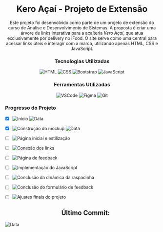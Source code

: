 <div align="center">

<h1>Kero Açaí - Projeto de Extensão</h1>

<p>Este projeto foi desenvolvido como parte de um projeto de extensão do curso de Análise e Desenvolvimento de Sistemas. A proposta é criar uma árvore de links interativa para a açaíteria <em>Kero Açaí</em>, que atua exclusivamente por delivery no iFood. O site serve como uma central para acessar links úteis e interagir com a marca, utilizando apenas HTML, CSS e JavaScript.</p>



### Tecnologias Utilizadas
![HTML](https://img.shields.io/badge/HTML5-E34F26?style=for-the-badge&logo=html5&logoColor=white)
![CSS](https://img.shields.io/badge/CSS3-1572B6?style=for-the-badge&logo=css3&logoColor=white)
![Bootstrap](https://img.shields.io/badge/Bootstrap-7952B3?style=for-the-badge&logo=bootstrap&logoColor=white)
![JavaScript](https://img.shields.io/badge/JavaScript-F7DF1E?style=for-the-badge&logo=javascript&logoColor=black)

### Ferramentas Utilizadas
![VSCode](https://img.shields.io/badge/VSCode-007ACC?style=for-the-badge&logo=visual-studio-code&logoColor=white)
![Figma](https://img.shields.io/badge/Figma-F24E1E?style=for-the-badge&logo=figma&logoColor=white)
![Git](https://img.shields.io/badge/Git-F05032?style=for-the-badge&logo=git&logoColor=white)

</div>

### Progresso do Projeto

- [x] ![Início](https://img.shields.io/badge/Inicio-success?style=flat-square)  ![Data](https://img.shields.io/badge/06--11--2024-1c1c1c)
- [x] ![Construção do mockup](https://img.shields.io/badge/Mockup-success?style=flat-square) ![Data](https://img.shields.io/badge/08--11--2024-1c1c1c)
- [ ] ![Página inicial e estilização](https://img.shields.io/badge/Pagina%20inicial%20e%20estiliza%C3%A7%C3%A3o-Em%20andamento-yellow?style=flat-square)
- [ ] ![Conexão dos links](https://img.shields.io/badge/Conexao%20dos%20links-Em%20fila-lightgrey?style=flat-square)
- [ ] ![Página de feedback](https://img.shields.io/badge/Pagina%20de%20feedback-Em%20fila-lightgrey?style=flat-square)
- [ ] ![Implementação do JavaScript](https://img.shields.io/badge/Implementa%C3%A7%C3%A3o%20do%20JavaScript-Em%20fila-lightgrey?style=flat-square)
- [ ] ![Conclusão da dinâmica da raspadinha](https://img.shields.io/badge/Dinamica%20da%20raspadinha-Em%20fila-lightgrey?style=flat-square)
- [ ] ![Conclusão do formulário de feedback](https://img.shields.io/badge/Formulario%20de%20feedback-Em%20fila-lightgrey?style=flat-square)
- [ ] ![Ajustes finais do projeto](https://img.shields.io/badge/Ajustes%20finais%20do%20projeto-Em%20fila-lightgrey?style=flat-square)

  <h2 align="center"> Último Commit: </h2>
![Data](https://img.shields.io/badge/08--11--2024-1c1c1c)


